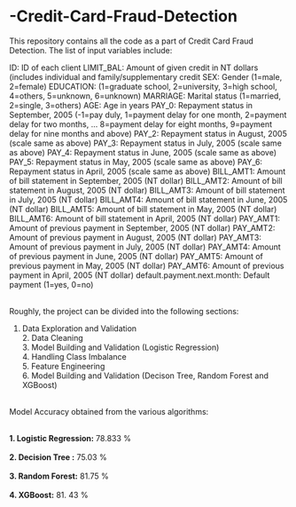 # -Credit-Card-Fraud-Detection

This repository contains all the code as a part of Credit Card Fraud Detection. The list of input variables include: </br>

ID: ID of each client LIMIT_BAL: Amount of given credit in NT dollars (includes individual and family/supplementary credit SEX: Gender (1=male, 2=female) EDUCATION: (1=graduate school, 2=university, 3=high school, 4=others, 5=unknown, 6=unknown) MARRIAGE: Marital status (1=married, 2=single, 3=others) AGE: Age in years PAY_0: Repayment status in September, 2005 (-1=pay duly, 1=payment delay for one month, 2=payment delay for two months, … 8=payment delay for eight months, 9=payment delay for nine months and above) PAY_2: Repayment status in August, 2005 (scale same as above) PAY_3: Repayment status in July, 2005 (scale same as above) PAY_4: Repayment status in June, 2005 (scale same as above) PAY_5: Repayment status in May, 2005 (scale same as above) PAY_6: Repayment status in April, 2005 (scale same as above) BILL_AMT1: Amount of bill statement in September, 2005 (NT dollar) BILL_AMT2: Amount of bill statement in August, 2005 (NT dollar) BILL_AMT3: Amount of bill statement in July, 2005 (NT dollar) BILL_AMT4: Amount of bill statement in June, 2005 (NT dollar) BILL_AMT5: Amount of bill statement in May, 2005 (NT dollar) BILL_AMT6: Amount of bill statement in April, 2005 (NT dollar) PAY_AMT1: Amount of previous payment in September, 2005 (NT dollar) PAY_AMT2: Amount of previous payment in August, 2005 (NT dollar) PAY_AMT3: Amount of previous payment in July, 2005 (NT dollar) PAY_AMT4: Amount of previous payment in June, 2005 (NT dollar) PAY_AMT5: Amount of previous payment in May, 2005 (NT dollar) PAY_AMT6: Amount of previous payment in April, 2005 (NT dollar) default.payment.next.month: Default payment (1=yes, 0=no) </br> </br>

Roughly, the project can be divided into the following sections: </br>
1. Data Exploration and Validation </br>2. Data Cleaning </br>3. Model Building and Validation (Logistic Regression) </br>4. Handling Class Imbalance  </br>5. Feature Engineering </br>6. Model Building and Validation (Decison Tree, Random Forest and XGBoost) </br> </br>

Model Accuracy obtained from the various algorithms: </br> </br>

**1. Logistic Regression:** 78.833 % </br> </br>
**2. Decision Tree :** 75.03 % </br> </br>
**3. Random Forest:** 81.75 % </br> </br>
**4. XGBoost:** 81. 43 %
